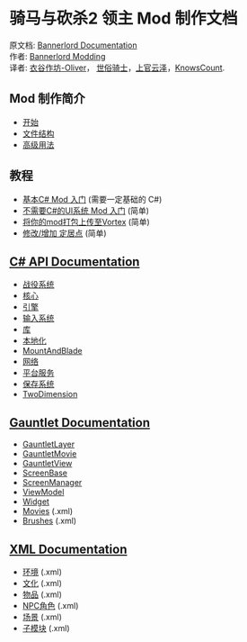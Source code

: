 # 骑马与砍杀2 领主 Mod 制作文档

原文档: [Bannerlord Documentation](https://docs.bannerlordmodding.com/)  
作者: [Bannerlord Modding](https://github.com/Bannerlord-Modding)  
译者: [衣谷作坊-Oliver](mailto:munoliver007@gmail.com)， [世俗骑士](mailto:843750340@qq.com)，[上官云泽](mailto:1143232792@qq.com)，[KnowsCount](mailto:knowscount@gmail.com).

## Mod 制作简介

* [开始](_intro/getting-started.md)
* [文件结构](_intro/folder-structure.md)
* [高级用法](_intro/advanced.md)

## 教程

* [基本C\# Mod 入门](_tutorials/basic-csharp-mod.md) \(需要一定基础的 C\#\)
* [不需要C\#的UI系统 Mod 入门](_tutorials/modding-gauntlet-without-csharp.md) \(简单\)
* [将你的mod打包上传至Vortex](_tutorials/packing_mods_for_vortex.md) \(简单\)
* [修改/增加 定居点](_tutorials/new_settlements.md) (简单)

## [C# API Documentation](_csharp-api/)

* [战役系统](_csharp-api/campaignsystem/)
* [核心](_csharp-api/core/)
* [引擎](_csharp-api/engine/)
* [输入系统](_csharp-api/inputsystem/)
* [库](_csharp-api/library/)
* [本地化](_csharp-api/localization/)
* [MountAndBlade](_csharp-api/mountandblade/)
* [网络](_csharp-api/network/)
* [平台服务](_csharp-api/platformservice/)
* [保存系统](_csharp-api/savesystem/)
* [TwoDimension](_csharp-api/twodimension/)

## [Gauntlet Documentation](_gauntlet/)

* [GauntletLayer](_gauntlet/gauntletlayer.md)
* [GauntletMovie](_gauntlet/gauntletmovie.md)
* [GauntletView](_gauntlet/gauntletview.md)
* [ScreenBase](_gauntlet/screenbase.md)
* [ScreenManager](_gauntlet/screenmanager.md)
* [ViewModel](_gauntlet/viewmodel.md)
* [Widget](_gauntlet/widget.md)
* [Movies](_gauntlet/movie.md) (.xml)
* [Brushes](_gauntlet/brush.md) (.xml)

## [XML Documentation](_xmldocs)

* [环境](_xmldocs/atmosphere.md) (.xml)
* [文化](_xmldocs/cultures.md) (.xml)
* [物品](_xmldocs/items.md) (.xml)
* [NPC角色](_xmldocs/npccharacters.md) (.xml)
* [场景](_xmldocs/scene.md) (.xml)
* [子模块](_xmldocs/submodule.md) (.xml)
